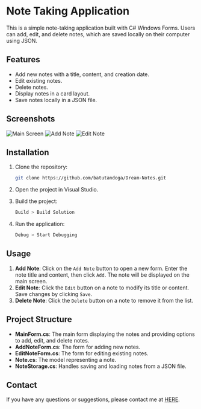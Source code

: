 # Note Taking Application

This is a simple note-taking application built with C# Windows Forms. Users can add, edit, and delete notes, which are saved locally on their computer using JSON.

## Features

- Add new notes with a title, content, and creation date.
- Edit existing notes.
- Delete notes.
- Display notes in a card layout.
- Save notes locally in a JSON file.

## Screenshots

![Main Screen](C:\Users\batuh\Pictures\DreamImg\mainpage.png)
![Add Note](C:\Users\batuh\Pictures\DreamImg\addpage.png)
![Edit Note](C:\Users\batuh\Pictures\DreamImg\editpage.png)

## Installation

1. Clone the repository:
    ```bash
    git clone https://github.com/batutandoga/Dream-Notes.git
    ```

2. Open the project in Visual Studio.

3. Build the project:
    ```bash
    Build > Build Solution
    ```

4. Run the application:
    ```bash
    Debug > Start Debugging
    ```

## Usage

1. **Add Note**: Click on the `Add Note` button to open a new form. Enter the note title and content, then click `Add`. The note will be displayed on the main screen.
2. **Edit Note**: Click the `Edit` button on a note to modify its title or content. Save changes by clicking `Save`.
3. **Delete Note**: Click the `Delete` button on a note to remove it from the list.

## Project Structure

- **MainForm.cs**: The main form displaying the notes and providing options to add, edit, and delete notes.
- **AddNoteForm.cs**: The form for adding new notes.
- **EditNoteForm.cs**: The form for editing existing notes.
- **Note.cs**: The model representing a note.
- **NoteStorage.cs**: Handles saving and loading notes from a JSON file.


## Contact

If you have any questions or suggestions, please contact me at [HERE](mailto:batuhantandtr@gmail.com).
